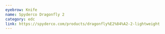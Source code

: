 ```yaml
---
eyebrow: Knife
name: Spyderco Dragonfly 2
category: edc
link: https://spyderco.com/products/dragonfly%E2%84%A2-2-lightweight
---
```

